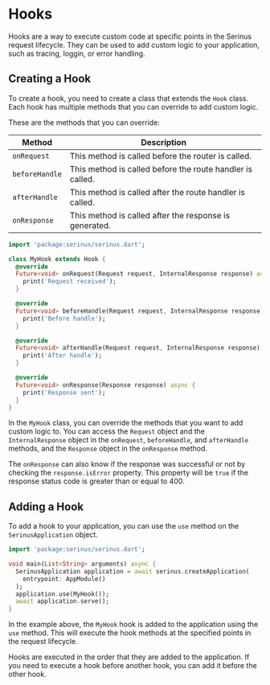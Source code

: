 # Hooks

Hooks are a way to execute custom code at specific points in the Serinus request lifecycle. They can be used to add custom logic to your application, such as tracing, loggin, or error handling.

## Creating a Hook

To create a hook, you need to create a class that extends the `Hook` class. Each hook has multiple methods that you can override to add custom logic.

These are the methods that you can override:

| Method | Description |
| --- | --- |
| `onRequest` | This method is called before the router is called. |
| `beforeHandle` | This method is called before the route handler is called. |
| `afterHandle` | This method is called after the route handler is called. |
| `onResponse` | This method is called after the response is generated. |

```dart
import 'package:serinus/serinus.dart';

class MyHook extends Hook {
  @override
  Future<void> onRequest(Request request, InternalResponse response) async {
    print('Request received');
  }

  @override
  Future<void> beforeHandle(Request request, InternalResponse response) async {
    print('Before handle');
  }

  @override
  Future<void> afterHandle(Request request, InternalResponse response) async {
    print('After handle');
  }

  @override
  Future<void> onResponse(Response response) async {
    print('Response sent');
  }
}
```

In the `MyHook` class, you can override the methods that you want to add custom logic to. You can access the `Request` object and the `InternalResponse` object in the `onRequest`, `beforeHandle`, and `afterHandle` methods, and the `Response` object in the `onResponse` method.

The `onResponse` can also know if the response was successful or not by checking the `response.isError` property.
This property will be `true` if the response status code is greater than or equal to 400.

## Adding a Hook

To add a hook to your application, you can use the `use` method on the `SerinusApplication` object.

```dart
import 'package:serinus/serinus.dart';

void main(List<String> arguments) async {
  SerinusApplication application = await serinus.createApplication(
    entrypoint: AppModule()
  );
  application.use(MyHook());
  await application.serve();
}
```

In the example above, the `MyHook` hook is added to the application using the `use` method. This will execute the hook methods at the specified points in the request lifecycle.

Hooks are executed in the order that they are added to the application. If you need to execute a hook before another hook, you can add it before the other hook.
